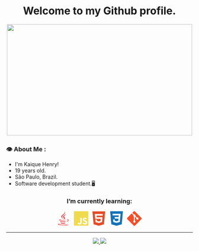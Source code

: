 <div id="header" align="center">
  <h1>Welcome to my Github profile.</h1>
</div>

<div align="center">
  <img src="https://media.giphy.com/media/aqOUrkDo2fdyE/giphy.gif" width="500" height="300"/>
</div>

### 👁️ About Me :

 - I'm Kaique Henry!
 - 19 years old.
 - São Paulo, Brazil.
 - Software development student.🖥️
 
<h3 align="center">I’m currently learning:</h3>
<div align="center">
  <img src="https://github.com/devicons/devicon/blob/master/icons/java/java-plain.svg" alt="Java" width="40" height="40"/>&nbsp;
  <img src="https://github.com/devicons/devicon/blob/master/icons/javascript/javascript-plain.svg" alt="JavaScript" width="40" height="40"/>&nbsp;
  <img src="https://github.com/devicons/devicon/blob/master/icons/html5/html5-plain.svg" alt="HTML5" width="40" height="40"/>&nbsp;
  <img src="https://github.com/devicons/devicon/blob/master/icons/css3/css3-plain.svg" alt="CSS3" width="40" height="40"/>&nbsp;
  <img src="https://github.com/devicons/devicon/blob/master/icons/git/git-plain.svg" alt="Git" width="40" height="40"/>&nbsp;


---
  
<div align="center">
<a href="https://github.com/eukah">
<img height="180em" src="https://github-readme-stats.vercel.app/api?username=eukah&show_icons=true&theme=midnight-purple&include_all_commits=true&count_private=true"/>
<img height="180em" src="https://github-readme-stats.vercel.app/api/top-langs/?username=eukah&layout=compact&langs_count=7&theme=midnight-purple"/>
</div>
